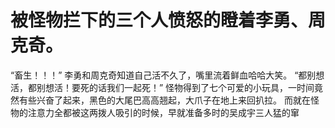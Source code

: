 # 被怪物拦下的三个人愤怒的瞪着李勇、周克奇。
“畜生！！！”
李勇和周克奇知道自己活不久了，嘴里流着鲜血哈哈大笑。
“都别想活，都别想活！要死的话我们一起死！”
怪物得到了七个可爱的小玩具，一时间竟然有些兴奋了起来，黑色的大尾巴高高翘起，大爪子在地上来回扒拉。
而就在怪物的注意力全都被这两拨人吸引的时候，早就准备多时的吴成宇三人猛的窜

